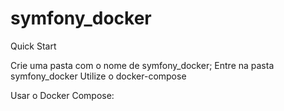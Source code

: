 # symfony_docker
Quick Start

Crie uma pasta com o nome de symfony_docker;
Entre na pasta symfony_docker
Utilize o docker-compose

Usar o Docker Compose:
